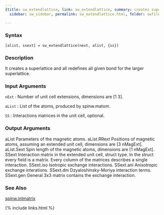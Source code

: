 ```yaml
---
{title: sw_extendlattice, link: sw_extendlattice, summary: creates superlattice, keywords: sample,
  sidebar: sw_sidebar, permalink: sw_extendlattice.html, folder: swfiles, mathjax: 'true'}

---
```


### Syntax

`[alist, ssext] = sw_extendlattice(next, alist, {ss})`

### Description

It creates a superlattice and all redefines all given bond for the larger
superlattice.
 

### Input Arguments

`nExt`
: Number of unit cell extensions, dimensions are [1 3].

`aList`
: List of the atoms, produced by spinw.matom.

`SS`
: Interactions matrices in the unit cell, optional.

### Output Arguments

aList         Parameters of the magnetic atoms.
aList.RRext   Positions of magnetic atoms, assuming an extended unit
              cell, dimensions are [3 nMagExt].
aList.Sext    Spin length of the magnetic atoms, dimensions are
              [1 nMagExt].
SSext         Interaction matrix in the extended unit cell, struct type.
              In the struct every field is a matrix. Every column of the
              matrices describes a single interaction.
SSext.iso     Isotropic exchange interactions.
SSext.ani     Anisotropic exchange interations.
SSext.dm      Dzyaloshinsky-Moriya interaction terms.
SSext.gen     General 3x3 matrix contains the exchange interaction.

### See Also

[spinw.intmatrix](spinw_intmatrix.html)

{% include links.html %}
